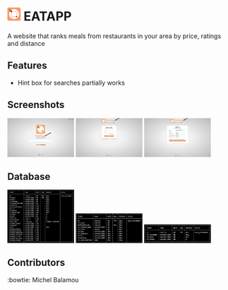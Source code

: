 # <img src="instructions/screenshots/logo.png" width="30px" height="30px"/> EATAPP 
  A website that ranks meals from restaurants in your area by price, ratings and distance

## Features

  - Hint box for searches partially works

## Screenshots

  <img src="instructions/screenshots/index/index.png" width="30%"/> <img src="instructions/screenshots/login.png" width="30%"/> <img src="instructions/screenshots/sign_up/sign_up_1.png" width="30%"/>

##  Database

  <img src="instructions/screenshots/FA_RESTORANTS.png" width="30%"/> <img src="instructions/screenshots/FA_MENUS.png" width="30%"/> <img src="instructions/screenshots/FA_ADMIN_PANEL.png" width="30%"/>

## Contributors
  :bowtie: Michel Balamou
